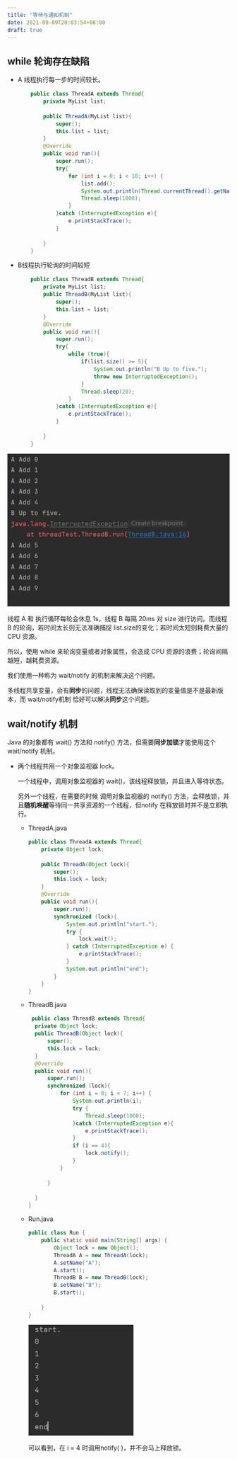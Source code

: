 ```yaml
---
title: "等待与通知机制"
date: 2021-09-09T20:03:54+08:00
draft: true
---
```


## while 轮询存在缺陷
- A 线程执行每一步的时间较长。
    ```java
        public class ThreadA extends Thread{
            private MyList list;

            public ThreadA(MyList list){
                super();
                this.list = list;
            }
            @Override
            public void run(){
                super.run();
                try{
                    for (int i = 0; i < 10; i++) {
                        list.add();
                        System.out.println(Thread.currentThread().getName() + " Add " + i);
                        Thread.sleep(1000);
                    }
                }catch (InterruptedException e){
                    e.printStackTrace();
                }

            }
        }

    ```

- B线程执行轮询的时间较短

    ```java
        public class ThreadB extends Thread{
            private MyList list;
            public ThreadB(MyList list){
                super();
                this.list = list;
            }
            @Override
            public void run(){
                super.run();
                try{
                    while (true){
                        if(list.size() >= 5){
                            System.out.println("B Up to five.");
                            throw new InterruptedException();
                        }
                        Thread.sleep(20);
                    }
                }catch (InterruptedException e){
                    e.printStackTrace();
                }

            }
        }
    ```
![while轮询](/多线程/3.线程通信/while轮询.png)

线程 A 和 执行循环每轮会休息 1s，线程 B 每隔 20ms 对 size 进行访问。而线程 B 的轮询，若时间太长则无法准确捕捉 list.size的变化；若时间太短则耗费大量的 CPU 资源。

所以，使用 while 来轮询变量或者对象属性，会造成 CPU 资源的浪费；轮询间隔越短，越耗费资源。

我们使用一种称为 wait/notify 的机制来解决这个问题。


多线程共享变量，会有**同步**的问题，线程无法确保读取到的变量值是不是最新版本，而 wait/notify机制 恰好可以解决**同步**这个问题。 

## wait/notify 机制

Java 的对象都有 wait() 方法和 notify() 方法，但需要**同步加锁**才能使用这个 wait/notify 机制。

- 两个线程共用一个对象监视器 lock。
  
  一个线程中，调用对象监视器的 wait()，该线程释放锁，并且进入等待状态。

  另外一个线程，在需要的时候 调用对象监视器的 notify() 方法，会释放锁，并且**随机唤醒**等待同一共享资源的一个线程，但notify 在释放锁时并不是立即执行。

  - ThreadA.java
    ```java
    public class ThreadA extends Thread{
        private Object lock;

        public ThreadA(Object lock){
            super();
            this.lock = lock;
        }
        @Override
        public void run(){
            super.run();
            synchronized (lock){
                System.out.println("start.");
                try {
                    lock.wait();
                } catch (InterruptedException e) {
                    e.printStackTrace();
                }
                System.out.println("end");
            }
        }
    }
    ```
  - ThreadB.java
      ```java
       public class ThreadB extends Thread{
        private Object lock;
        public ThreadB(Object lock){
            super();
            this.lock = lock;
        }
        @Override
        public void run(){
            super.run();
            synchronized (lock){
                for (int i = 0; i < 7; i++) {
                    System.out.println(i);
                    try {
                        Thread.sleep(1000);
                    }catch (InterruptedException e){
                        e.printStackTrace();
                    }
                    if (i == 4){
                        lock.notify();
                    }
                }

            }

        }
    }
      ```
    

  - Run.java

    ```java
    public class Run {
        public static void main(String[] args) {
            Object lock = new Object();
            ThreadA A = new ThreadA(lock);
            A.setName("A");
            A.start();
            ThreadB B = new ThreadB(lock);
            B.setName("B");
            B.start();

        }
    }
    ```

    ![](/多线程/3.线程通信/wait_notify.png)
    
    可以看到，在 i = 4 时调用notify( )，并不会马上释放锁。  